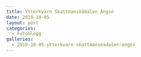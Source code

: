 ```yaml
---
title: Ytterkvarn Skattmansöådalen Ängsö
date: 2019-10-05
layout: post
categories:
  - Fotoblogg
galleries:
  - 2019-10-05-ytterkvarn-skattmansoadalen-angso
---
```

